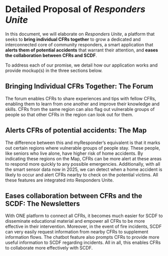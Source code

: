 # Detailed Proposal of *Responders Unite*

In this document, we will elaborate on *Responders Unite*, a platform that seeks to **bring individual CFRs together** to grow a dedicated and interconnected core of community responders, a smart application that **alerts them of potential accidents** that warrant their attention, and **eases the collaboration between CFRs and SCDF**.

To address each of our promise, we detail how our application works and provide mockup(s) in the three sections below.

## Bringing Individual CFRs Together: The Forum
The forum enables CFRs to share experiences and tips with fellow CFRs, enabling them to learn from one another and improve their knowledge and skills. CFRs from the same region can also flag out vulnerable groups of people so that other CFRs in the region can look out for them.

## Alerts CFRs of potential accidents: The Map
The difference between this and myResponder’s equivalent is that it marks out certain regions where vulnerable groups of people stay. These people, like seniors who live alone, have higher risk of home accidents. By indicating these regions on the Map, CFRs can be more alert at these areas to respond more quickly to any possible emergencies. Additionally, with all the smart sensor data now in 2025, we can detect when a home accident is likely to occur and alert CFRs nearby to check on the potential victims. All these features are integrated into Responders Unite.

## Eases collaboration between CFRs and the SCDF: The Newsletters
With ONE platform to connect all CFRs, it becomes much easier for SCDF to disseminate educational material and empower all CFRs to be more effective in their intervention. Moreover, in the event of fire incidents, SCDF can very easily request information from nearby CFRs to supplement information flows. The chatbot feature also prompts CFRs to provide more useful information to SCDF regarding incidents. All in all, this enables CFRs to collaborate more effectively with SCDF.


